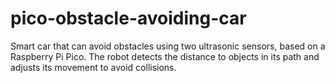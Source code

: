 # pico-obstacle-avoiding-car
Smart car that can avoid obstacles using two ultrasonic sensors, based on a Raspberry Pi Pico. The robot detects the distance to objects in its path and adjusts its movement to avoid collisions. 
